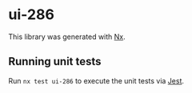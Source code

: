 # ui-286

This library was generated with [Nx](https://nx.dev).

## Running unit tests

Run `nx test ui-286` to execute the unit tests via [Jest](https://jestjs.io).
